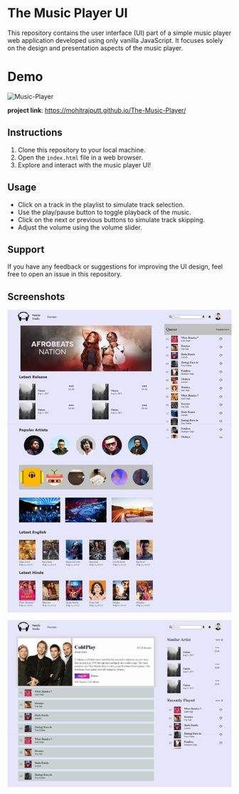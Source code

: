 # The Music Player UI

This repository contains the user interface (UI) part of a simple music player web application developed using only vanilla JavaScript. It focuses solely on the design and presentation aspects of the music player.

# Demo

![Music-Player ](https://github.com/mohitrajputt/The-Music-Player/blob/4a4149625a0c2b096185f6cc5918acc3fa47d24e/ss/GIF-min.gif) 

**project link**: https://mohitrajputt.github.io/The-Music-Player/ 

## Instructions

1. Clone this repository to your local machine.
2. Open the `index.html` file in a web browser.
3. Explore and interact with the music player UI!

## Usage

- Click on a track in the playlist to simulate track selection.
- Use the play/pause button to toggle playback of the music.
- Click on the next or previous buttons to simulate track skipping.
- Adjust the volume using the volume slider.

## Support

If you have any feedback or suggestions for improving the UI design, feel free to open an issue in this repository.

## Screenshots

![Music-Player SS-1](https://github.com/mohitrajputt/The-Music-Player/blob/4a4149625a0c2b096185f6cc5918acc3fa47d24e/ss/ss-02.jpeg) 

![Music-Player SS-2](https://github.com/mohitrajputt/The-Music-Player/blob/4a4149625a0c2b096185f6cc5918acc3fa47d24e/ss/ss-01.jpeg) 
